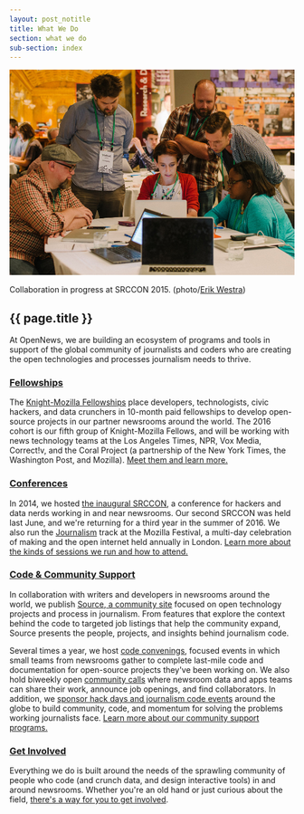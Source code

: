 ```yaml
---
layout: post_notitle
title: What We Do
section: what we do
sub-section: index
---
```


<img src="/media/img/srccon-group-erik-westra.jpg" class="topline">
<p class="caption">Collaboration in progress at SRCCON 2015. (photo/<a href="http://www.westraco.com/">Erik Westra</a>)</p>

<h2>{{ page.title }}</h2>

<p class="bodybig">At OpenNews, we are building an ecosystem of programs and tools in support of the global community of journalists and coders who are creating the open technologies and processes journalism needs to thrive.</p>

### [Fellowships](fellowships/)

The [Knight-Mozilla Fellowships](fellowships/) place developers, technologists, civic hackers, and data crunchers in 10-month paid fellowships to develop open-source projects in our partner newsrooms around the world. The 2016 cohort is our fifth group of Knight-Mozilla Fellows, and will be working with news technology teams at the Los Angeles Times, NPR, Vox Media, Correct!v, and the Coral Project (a partnership of the New York Times, the Washington Post, and Mozilla). [Meet them and learn more.](fellowships/)

### [Conferences](conferences/)

In 2014, we hosted [the inaugural SRCCON](conferences/srccon), a conference for hackers and data nerds working in and near newsrooms. Our second SRCCON was held last June, and we're returning for a third year in the summer of 2016. We also run the [Journalism](conferences/mozfest) track at the Mozilla Festival, a multi-day celebration of making and the open internet held annually in London. [Learn more about the kinds of sessions we run and how to attend.](conferences/)

### [Code & Community Support](community/)

In collaboration with writers and developers in newsrooms around the world, we publish [Source, a community site](community/source) focused on open technology projects and process in journalism. From features that explore the context behind the code to targeted job listings that help the community expand, Source presents the people, projects, and insights behind journalism code.

Several times a year, we host [code convenings](community/convenings), focused events in which small teams from newsrooms gather to complete last-mile code and documentation for open-source projects they've been working on. We also hold biweekly open [community calls](community/calls) where newsroom data and apps teams can share their work, announce job openings, and find collaborators. In addition, we [sponsor hack days and journalism code events](community/eventsupport) around the globe to build community, code, and momentum for solving the problems working journalists face. [Learn more about our community support programs.](community/)

### [Get Involved](/getinvolved/)

Everything we do is built around the needs of the sprawling community of people who code (and crunch data, and design interactive tools) in and around newsrooms. Whether you're an old hand or just curious about the field, [there's a way for you to get involved](/getinvolved/).
